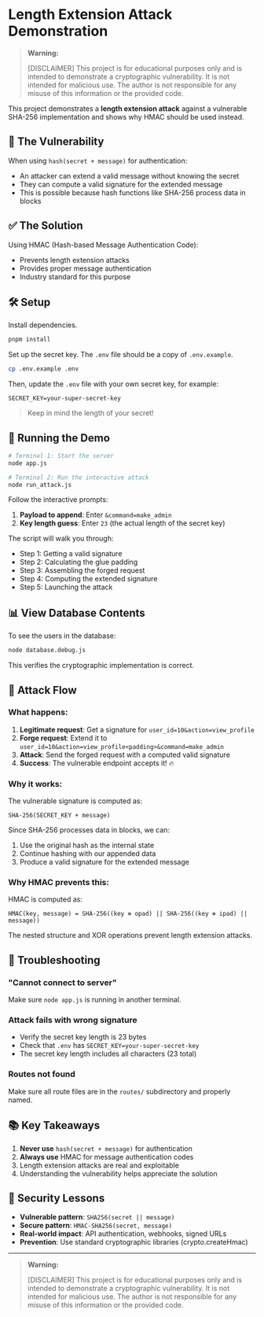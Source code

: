 # Length Extension Attack Demonstration

> **Warning:**
>
> [DISCLAIMER] This project is for educational purposes only and is intended to demonstrate a cryptographic vulnerability. It is not intended for malicious use. The author is not responsible for any misuse of this information or the provided code.

This project demonstrates a **length extension attack** against a vulnerable SHA-256 implementation and shows why HMAC should be used instead.

## 🚨 The Vulnerability

When using `hash(secret + message)` for authentication:
- An attacker can extend a valid message without knowing the secret
- They can compute a valid signature for the extended message
- This is possible because hash functions like SHA-256 process data in blocks

## ✅ The Solution

Using HMAC (Hash-based Message Authentication Code):
- Prevents length extension attacks
- Provides proper message authentication
- Industry standard for this purpose

## 🛠️ Setup

Install dependencies.

```bash
pnpm install
```

Set up the secret key. The `.env` file should be a copy of `.env.example`.

```bash
cp .env.example .env
```

Then, update the `.env` file with your own secret key, for example:

```
SECRET_KEY=your-super-secret-key
```

> Keep in mind the length of your secret!

## 🚀 Running the Demo

```bash
# Terminal 1: Start the server
node app.js

# Terminal 2: Run the interactive attack
node run_attack.js
```

Follow the interactive prompts:

1.  **Payload to append**: Enter `&command=make_admin`
2.  **Key length guess**: Enter `23` (the actual length of the secret key)

The script will walk you through:

  - Step 1: Getting a valid signature
  - Step 2: Calculating the glue padding
  - Step 3: Assembling the forged request
  - Step 4: Computing the extended signature
  - Step 5: Launching the attack

## 📊 View Database Contents

To see the users in the database:

```bash
node database.debug.js
```

This verifies the cryptographic implementation is correct.

## 🎯 Attack Flow

### What happens:

1.  **Legitimate request**: Get a signature for `user_id=10&action=view_profile`
2.  **Forge request**: Extend it to `user_id=10&action=view_profile<padding>&command=make_admin`
3.  **Attack**: Send the forged request with a computed valid signature
4.  **Success**: The vulnerable endpoint accepts it\! 🔥

### Why it works:

The vulnerable signature is computed as:

```
SHA-256(SECRET_KEY + message)
```

Since SHA-256 processes data in blocks, we can:

1.  Use the original hash as the internal state
2.  Continue hashing with our appended data
3.  Produce a valid signature for the extended message

### Why HMAC prevents this:

HMAC is computed as:

```
HMAC(key, message) = SHA-256((key ⊕ opad) || SHA-256((key ⊕ ipad) || message))
```

The nested structure and XOR operations prevent length extension attacks.

## 🐛 Troubleshooting

### "Cannot connect to server"

Make sure `node app.js` is running in another terminal.

### Attack fails with wrong signature

  - Verify the secret key length is 23 bytes
  - Check that `.env` has `SECRET_KEY=your-super-secret-key`
  - The secret key length includes all characters (23 total)

### Routes not found

Make sure all route files are in the `routes/` subdirectory and properly named.

## 📚 Key Takeaways

1.  **Never use** `hash(secret + message)` for authentication
2.  **Always use** HMAC for message authentication codes
3.  Length extension attacks are real and exploitable
4.  Understanding the vulnerability helps appreciate the solution

## 🔐 Security Lessons

  - **Vulnerable pattern**: `SHA256(secret || message)`
  - **Secure pattern**: `HMAC-SHA256(secret, message)`
  - **Real-world impact**: API authentication, webhooks, signed URLs
  - **Prevention**: Use standard cryptographic libraries (crypto.createHmac)

-----

> **Warning:**
>
> [DISCLAIMER] This project is for educational purposes only and is intended to demonstrate a cryptographic vulnerability. It is not intended for malicious use. The author is not responsible for any misuse of this information or the provided code.